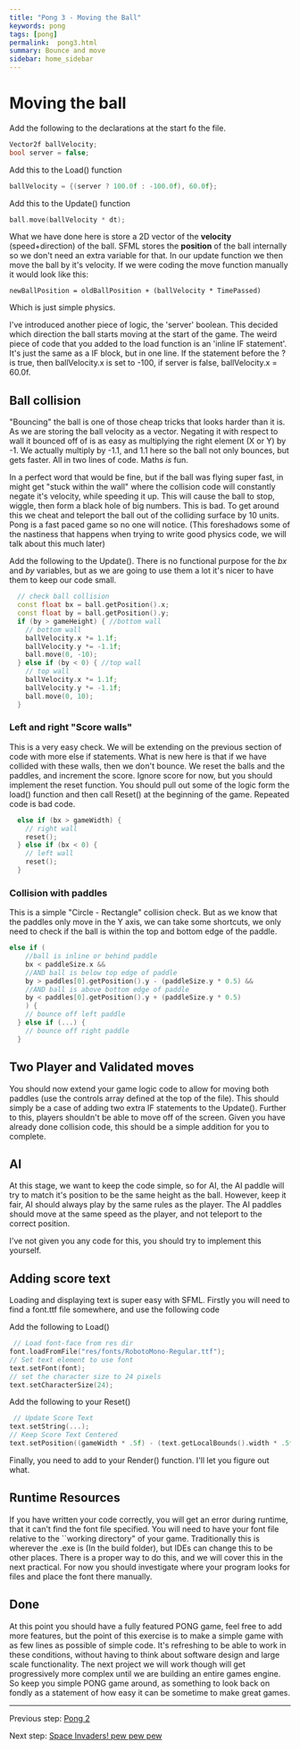 ```yaml
---
title: "Pong 3 - Moving the Ball"
keywords: pong
tags: [pong]
permalink:  pong3.html
summary: Bounce and move
sidebar: home_sidebar
---
```


# Moving the ball 
Add the following to the declarations at the start fo the file.
```cpp
Vector2f ballVelocity;
bool server = false;
```

Add this to the Load() function
```cpp
ballVelocity = {(server ? 100.0f : -100.0f), 60.0f};
```

Add this to the Update() function
```cpp
ball.move(ballVelocity * dt);
```

What we have done here is store a 2D vector of the **velocity** (speed+direction) of the ball. SFML stores the **position** of the ball internally so we don't need an extra variable for that. In our update function we then move the ball by it's velocity. If we were coding the move function manually it would look like this:

```newBallPosition = oldBallPosition + (ballVelocity * TimePassed)```

Which is just simple physics.

I've introduced another piece of logic, the 'server' boolean. This decided which direction the ball starts moving at the start of the game. 
The weird piece of code that you added to the load function is an 'inline IF statement'. It's just the same as a IF block, but in one line. If the statement before the ? is true, then ballVelocity.x is set to -100, if server is false, ballVelocity.x = 60.0f.  


## Ball collision

"Bouncing" the ball is one of those cheap tricks that looks harder than it is. As we are storing the ball velocity as a vector. Negating it with respect to wall it bounced off of is as easy as multiplying the right element (X or Y) by -1. We actually multiply by -1.1, and 1.1 here so the ball not only bounces, but gets faster. All in two lines of code. Maths *is* fun. 

In a perfect word that would be fine, but if the ball was flying super fast, in might get "stuck within the wall" where the collision code will constantly negate it's velocity, while speeding it up. This will cause the ball to stop,  wiggle, then form a black hole of big numbers. This is bad. To get around this we cheat and teleport the ball out of the colliding surface by 10 units. Pong is a fast paced game so no one will notice. (This foreshadows some of the nastiness that happens when trying to write good physics code, we will talk about this much later)

Add the following to the Update(). There is no functional purpose for the *bx* and *by* variables, but as we are going to use them a lot it's nicer to have them to keep our code small.
```cpp
  // check ball collision
  const float bx = ball.getPosition().x;
  const float by = ball.getPosition().y;
  if (by > gameHeight) { //bottom wall
    // bottom wall
    ballVelocity.x *= 1.1f;
    ballVelocity.y *= -1.1f;
    ball.move(0, -10);
  } else if (by < 0) { //top wall
    // top wall
    ballVelocity.x *= 1.1f;
    ballVelocity.y *= -1.1f;
    ball.move(0, 10);
  } 
```

### Left and right "Score walls"

This is a very easy check. We will be extending on the previous section of code with more else if statements.
What is new here is that if we have collided with these walls, then we don't bounce. We reset the balls and the paddles, and increment the score. Ignore score for now, but you should implement the reset function. 
You should pull out some of the logic form the load() function and then call Reset() at the beginning of the game. Repeated code is bad code.

```cpp
  else if (bx > gameWidth) {
    // right wall
    reset();
  } else if (bx < 0) {
    // left wall
    reset();
  }
```

### Collision with paddles

This is a simple "Circle - Rectangle" collision check. But as we know that the paddles only move in the Y axis, we can take some shortcuts, we only need to check if the ball is within the top and bottom edge of the paddle.

```cpp
else if (
	//ball is inline or behind paddle
	bx < paddleSize.x && 
	//AND ball is below top edge of paddle
	by > paddles[0].getPosition().y - (paddleSize.y * 0.5) &&
	//AND ball is above bottom edge of paddle
	by < paddles[0].getPosition().y + (paddleSize.y * 0.5)
	) {
    // bounce off left paddle
  } else if (...) {
    // bounce off right paddle
  }
```


## Two Player and Validated moves
You should now extend your game logic code to allow for moving both paddles (use the controls array defined at the top of the file). This should simply be a case of adding two extra IF statements to the Update().
Further to this, players shouldn't be able to move off of the screen. Given you have already done collision code, this should be a simple addition for you to complete.

## AI
At this stage, we want to keep the code simple, so for AI, the AI paddle will try to match it's position to be the same height as the ball.
However, keep it fair, AI should always play by the same rules as the player. The AI paddles should move at the same speed as the player, and not teleport to the correct position.

I've not given you any code for this, you should try to implement this yourself.

## Adding score text
Loading and displaying text is super easy with SFML. Firstly you will need to find a font.ttf file somewhere, and use the following code

Add the following to Load()
```cpp
 // Load font-face from res dir
font.loadFromFile("res/fonts/RobotoMono-Regular.ttf");
// Set text element to use font
text.setFont(font);
// set the character size to 24 pixels
text.setCharacterSize(24);
```

Add the following to your Reset()
```cpp
 // Update Score Text
text.setString(...);
// Keep Score Text Centered
text.setPosition((gameWidth * .5f) - (text.getLocalBounds().width * .5f),0);
```

Finally, you need to add to your Render() function. I'll let you figure out what.

## Runtime Resources
If you have written your code correctly, you will get an error during runtime, that it can't find the font file specified.
You will need to have your font file relative to the ``working directory" of your game. Traditionally this is wherever the .exe is (In the build folder), but IDEs can change this to be other places. There is a proper way to do this, and we will cover this in the next practical. For now you should investigate where your program looks for files and place the font there manually.


## Done
At this point you should have a fully featured PONG game, feel free to add more features, but the point of this exercise is to make a simple game with as few lines as possible of simple code. It's refreshing to be able to work in these conditions, without having to think about software design and large scale functionality. The next project we will work though will get progressively more complex until we are building an entire games engine. So keep you simple PONG game around, as something to look back on fondly as a statement of how easy it can be sometime to make great games.

---
Previous step: [Pong 2](pong2)

Next step: [Space Invaders! pew pew pew](SpaceInvaders)
